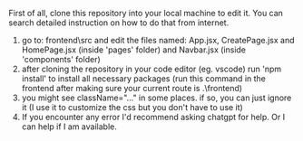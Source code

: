 First of all, clone this repository into your local machine to edit it. You can search detailed instruction on how to do that from internet.
1. go to: frontend\src and edit the files named: App.jsx, CreatePage.jsx and HomePage.jsx (inside 'pages' folder) and Navbar.jsx (inside 'components' folder)
2. after cloning the repository in your code editor (eg. vscode) run 'npm install' to install all necessary packages (run this command in the frontend after making sure your current route is .\frontend)
3. you might see className="..." in some places. if so, you can just ignore it (I use it to customize the css but you don't have to use it)
4. If you encounter any error I'd recommend asking chatgpt for help. Or I can help if I am available.
